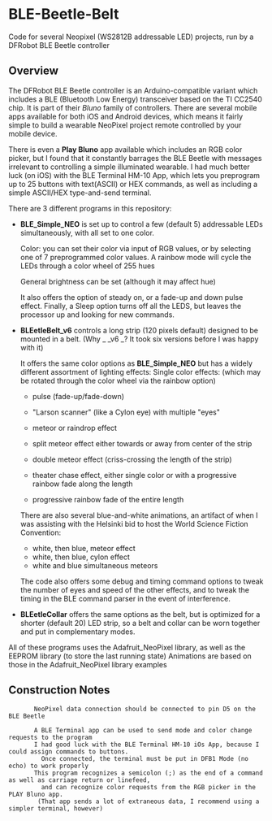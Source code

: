 # BLE-Beetle-Belt
Code for several Neopixel (WS2812B addressable LED) projects, run by  a DFRobot BLE Beetle controller

## Overview

The DFRobot BLE Beetle controller is an Arduino-compatible variant which includes a BLE (Bluetooth Low Energy) transceiver based on the 
TI CC2540 chip. 
It is part of their *Bluno* family of controllers. There are several mobile apps available for both iOS and Android devices, which means 
it fairly simple to build a wearable NeoPixel project remote controlled by your mobile device.

There is even a **Play Bluno** app available which includes an RGB color picker, but I found that it constantly barrages the BLE Beetle with
messages irrelevant to controlling a simple illuminated wearable. I had much better luck (on iOS) with the BLE Terminal HM-10 App, which 
lets you preprogram up to 25 buttons with text(ASCII) or HEX commands, as well as including a simple ASCII/HEX type-and-send terminal.

There are 3 different programs in this repository:

* **BLE_Simple_NEO** is set up to control a few (default 5) addressable LEDs simultaneously, with all set to one color. 

   Color: you can set their color via input of RGB values, or by selecting one of 7 preprogrammed color values. 
   A rainbow mode will cycle the LEDs through a color wheel of 255 hues
 
   General brightness can be set (although it may affect hue)
 
   It also offers the option of steady on, or a fade-up and down pulse effect.
   Finally, a Sleep option turns off all the LEDS, but leaves the processor up and looking for new commands.
   
* **BLEetleBelt_v6** controls a long strip (120 pixels default) designed to be mounted in a belt. (Why _ _v6 _? It took six versions before I was happy with it)

  It offers the same color options as **BLE_Simple_NEO** but has a widely different assortment of lighting effects:
  Single color effects: (which may be rotated through the color wheel via the rainbow option)
  + pulse (fade-up/fade-down)
  + "Larson scanner" (like a Cylon eye) with multiple "eyes"
  + meteor or raindrop effect   
  + split meteor effect either towards or away from center of the strip
  + double meteor effect (criss-crossing the length of the strip)
  
  + theater chase effect, either single color or with a progressive rainbow fade along the length
  + progressive rainbow fade of the entire length
  
  There are also several blue-and-white animations, an artifact of when I was assisting with the Helsinki bid to host 
  the World Science Fiction Convention:
  + white, then blue, meteor effect
  + white, then blue, cylon effect
  + white and blue simultaneous meteors
  
  The code also offers some debug and timing command options to tweak the number of eyes and speed of the other effects, 
  and to tweak the timing in the BLE command parser in the event of interference.
 
* **BLEetleCollar** offers the same options as the belt, but is optimized for a shorter (default 20) LED strip, so a belt and 
collar can be worn together and put in complementary modes.
 
All of these programs uses the Adafruit_NeoPixel library, as well as the EEPROM library (to store the last running state)
  Animations are based on those in the Adafruit_NeoPixel library examples
  
## Construction Notes  
           NeoPixel data connection should be connected to pin D5 on the BLE Beetle
  
           A BLE Terminal app can be used to send mode and color change requests to the program
           I had good luck with the BLE Terminal HM-10 iOs App, because I could assign commands to buttons.
             Once connected, the terminal must be put in DFB1 Mode (no echo) to work properly
           This program recognizes a semicolon (;) as the end of a command as well as carriage return or linefeed,
             and can recognize color requests from the RGB picker in the PLAY Bluno app.
            (That app sends a lot of extraneous data, I recommend using a simpler terminal, however)
